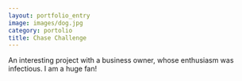 ```yaml
---
layout: portfolio_entry
image: images/dog.jpg
category: portolio
title: Chase Challenge
---
```


An interesting project with a business owner, whose enthusiasm was infectious. I am a huge fan!